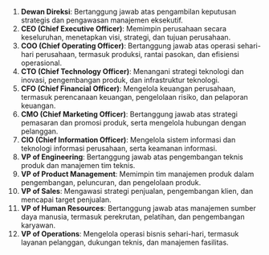 
1. **Dewan Direksi**: Bertanggung jawab atas pengambilan keputusan strategis dan pengawasan manajemen eksekutif.
2. **CEO (Chief Executive Officer)**: Memimpin perusahaan secara keseluruhan, menetapkan visi, strategi, dan tujuan perusahaan.
3. **COO (Chief Operating Officer)**: Bertanggung jawab atas operasi sehari-hari perusahaan, termasuk produksi, rantai pasokan, dan efisiensi operasional.
4. **CTO (Chief Technology Officer)**: Menangani strategi teknologi dan inovasi, pengembangan produk, dan infrastruktur teknologi.
5. **CFO (Chief Financial Officer)**: Mengelola keuangan perusahaan, termasuk perencanaan keuangan, pengelolaan risiko, dan pelaporan keuangan.
6. **CMO (Chief Marketing Officer)**: Bertanggung jawab atas strategi pemasaran dan promosi produk, serta mengelola hubungan dengan pelanggan.
7. **CIO (Chief Information Officer)**: Mengelola sistem informasi dan teknologi informasi perusahaan, serta keamanan informasi.
8. **VP of Engineering**: Bertanggung jawab atas pengembangan teknis produk dan manajemen tim teknis.
9. **VP of Product Management**: Memimpin tim manajemen produk dalam pengembangan, peluncuran, dan pengelolaan produk.
10. **VP of Sales**: Mengawasi strategi penjualan, pengembangan klien, dan mencapai target penjualan.
11. **VP of Human Resources**: Bertanggung jawab atas manajemen sumber daya manusia, termasuk perekrutan, pelatihan, dan pengembangan karyawan.
12. **VP of Operations**: Mengelola operasi bisnis sehari-hari, termasuk layanan pelanggan, dukungan teknis, dan manajemen fasilitas.

